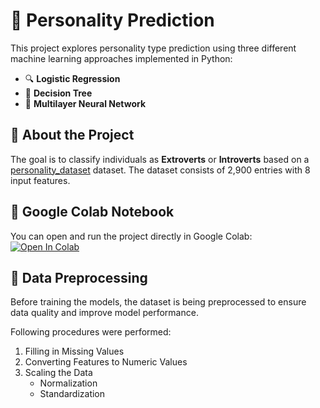 # 🧠 Personality Prediction

This project explores personality type prediction using three different machine learning approaches implemented in Python:

- 🔍 **Logistic Regression**
- 🌳 **Decision Tree**
- 🤖 **Multilayer Neural Network**

## 📁 About the Project

The goal is to classify individuals as **Extroverts** or **Introverts** based on a [personality_dataset](https://www.kaggle.com/datasets/rakeshkapilavai/extrovert-vs-introvert-behavior-data/data) dataset. The dataset consists of 2,900 entries with 8 input features.

## 📓 Google Colab Notebook

You can open and run the project directly in Google Colab:  
[![Open In Colab](https://colab.research.google.com/assets/colab-badge.svg)]([LINK_TO_YOUR_NOTEBOOK](https://colab.research.google.com/drive/171vMVdC4xJ3R7atuH5JpWq5c9yDZp9Vy?usp=sharing))

## 🔄 Data Preprocessing

Before training the models, the dataset is being preprocessed to ensure data quality and improve model performance.

Following procedures were performed:

1. Filling in Missing Values
2. Converting Features to Numeric Values
3. Scaling the Data
   - Normalization
   - Standardization
